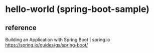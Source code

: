 # hello-world (spring-boot-sample)


## reference

Building an Application with Spring Boot | spring.io
https://spring.io/guides/gs/spring-boot/